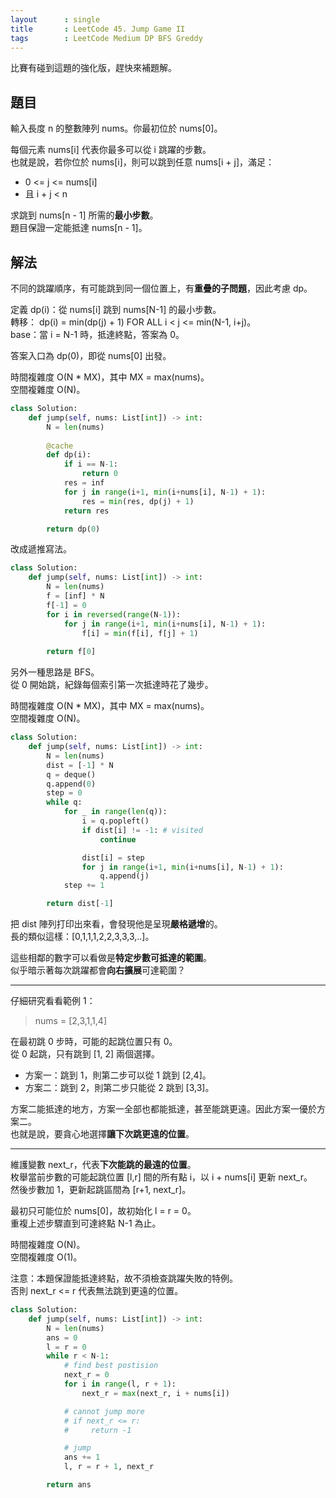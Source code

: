 ```yaml
---
layout      : single
title       : LeetCode 45. Jump Game II
tags        : LeetCode Medium DP BFS Greddy
---
```

比賽有碰到這題的強化版，趕快來補題解。  

## 題目

輸入長度 n 的整數陣列 nums。你最初位於 nums[0]。  

每個元素 nums[i] 代表你最多可以從 i 跳躍的步數。  
也就是說，若你位於 nums[i]，則可以跳到任意 nums[i + j]，滿足：  

- 0 <= j <= nums[i]  
- 且 i + j < n  

求跳到 nums[n - 1] 所需的**最小步數**。  
題目保證一定能抵達 nums[n - 1]。  

## 解法

不同的跳躍順序，有可能跳到同一個位置上，有**重疊的子問題**，因此考慮 dp。  

定義 dp(i)：從 nums[i] 跳到 nums[N-1] 的最小步數。  
轉移： dp(i) = min(dp(j) + 1) FOR ALL i < j <= min(N-1, i+j)。  
base：當 i = N-1 時，抵達終點，答案為 0。  

答案入口為 dp(0)，即從 nums[0] 出發。  

時間複雜度 O(N \* MX)，其中 MX = max(nums)。  
空間複雜度 O(N)。  

```python
class Solution:
    def jump(self, nums: List[int]) -> int:
        N = len(nums)
        
        @cache
        def dp(i):
            if i == N-1:
                return 0
            res = inf 
            for j in range(i+1, min(i+nums[i], N-1) + 1):
                res = min(res, dp(j) + 1)
            return res

        return dp(0)
```

改成遞推寫法。  

```python
class Solution:
    def jump(self, nums: List[int]) -> int:
        N = len(nums)
        f = [inf] * N
        f[-1] = 0
        for i in reversed(range(N-1)):
            for j in range(i+1, min(i+nums[i], N-1) + 1):
                f[i] = min(f[i], f[j] + 1)
        
        return f[0]
```

另外一種思路是 BFS。  
從 0 開始跳，紀錄每個索引第一次抵達時花了幾步。  

時間複雜度 O(N \* MX)，其中 MX = max(nums)。  
空間複雜度 O(N)。  

```python
class Solution:
    def jump(self, nums: List[int]) -> int:
        N = len(nums)
        dist = [-1] * N
        q = deque()
        q.append(0)
        step = 0
        while q:
            for _ in range(len(q)):
                i = q.popleft()
                if dist[i] != -1: # visited
                    continue

                dist[i] = step
                for j in range(i+1, min(i+nums[i], N-1) + 1):
                    q.append(j)
            step += 1

        return dist[-1]
```

把 dist 陣列打印出來看，會發現他是呈現**嚴格遞增**的。  
長的類似這樣：[0,1,1,1,2,2,3,3,3,..]。  

這些相鄰的數字可以看做是**特定步數可抵達的範圍**。  
似乎暗示著每次跳躍都會**向右擴展**可達範圍？  

---

仔細研究看看範例 1：  
> nums = [2,3,1,1,4]  

在最初跳 0 步時，可能的起跳位置只有 0。  
從 0 起跳，只有跳到 [1, 2] 兩個選擇。  

- 方案一：跳到 1，則第二步可以從 1 跳到 [2,4]。  
- 方案二：跳到 2，則第二步只能從 2 跳到 [3,3]。  

方案二能抵達的地方，方案一全部也都能抵達，甚至能跳更遠。因此方案一優於方案二。  
也就是說，要貪心地選擇**讓下次跳更遠的位置**。  

---

維護變數 next_r，代表**下次能跳的最遠的位置**。  
枚舉當前步數的可能起跳位置 [l,r] 間的所有點 i，以 i + nums[i] 更新 next_r。  
然後步數加 1，更新起跳區間為 [r+1, next_r]。  

最初只可能位於 nums[0]，故初始化 l = r = 0。  
重複上述步驟直到可達終點 N-1 為止。  

時間複雜度 O(N)。  
空間複雜度 O(1)。  

注意：本題保證能抵達終點，故不須檢查跳躍失敗的特例。  
否則 next_r <= r 代表無法跳到更遠的位置。  

```python
class Solution:
    def jump(self, nums: List[int]) -> int:
        N = len(nums)
        ans = 0
        l = r = 0
        while r < N-1:
            # find best postision
            next_r = 0
            for i in range(l, r + 1):
                next_r = max(next_r, i + nums[i])

            # cannot jump more
            # if next_r <= r:
            #     return -1

            # jump
            ans += 1
            l, r = r + 1, next_r

        return ans
```
